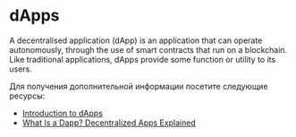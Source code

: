 # dApps

A decentralised application (dApp) is an application that can operate autonomously, through the use of smart contracts that run on a blockchain. Like traditional applications, dApps provide some function or utility to its users.

Для получения дополнительной информации посетите следующие ресурсы:

- [Introduction to dApps](https://ethereum.org/en/developers/docs/dapps/)
- [What Is a Dapp? Decentralized Apps Explained](https://www.coindesk.com/learn/what-is-a-dapp-decentralized-apps-explained/)
